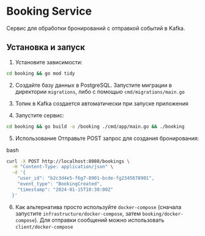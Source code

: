 # Booking Service

Сервис для обработки бронирований с отправкой событий в Kafka.

## Установка и запуск

1. Установите зависимости:
```bash
cd booking && go mod tidy
```

2. Создайте базу данных в PostgreSQL. Запустите миграции в директории `migrations`, либо с помощью `cmd/migrations/main.go`

3. Топик в Kafka создается автоматически при запуске приложения

4. Запустите сервис:

```bash
cd booking && go build -o /booking ./cmd/app/main.go && ./booking
```

5. Использование
Отправьте POST запрос для создания бронирования:

bash
```bash
curl -X POST http://localhost:8080/bookings \
  -H "Content-Type: application/json" \
  -d '{
    "user_id": "b2c3d4e5-f6g7-8901-bcde-fg2345678901", 
    "event_type": "BookingCreated",
    "timestamp": "2024-01-15T10:30:00Z"
  }'
```

6. Как альтернатива просто используйте `docker-compose` (сначала запустите `infrastructure/docker-compose`, затем `booking/docker-compose`). Для отправки сообщений можно использовать `client/docker-compose`
